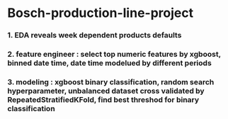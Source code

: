 # Bosch-production-line-project
### 1. EDA reveals week dependent products defaults
### 2. feature engineer : select top numeric features by xgboost, binned date time, date time modelued by different periods
### 3. modeling : xgboost binary classification, random search hyperparameter, unbalanced dataset cross validated by RepeatedStratifiedKFold, find best threshod for binary classification
